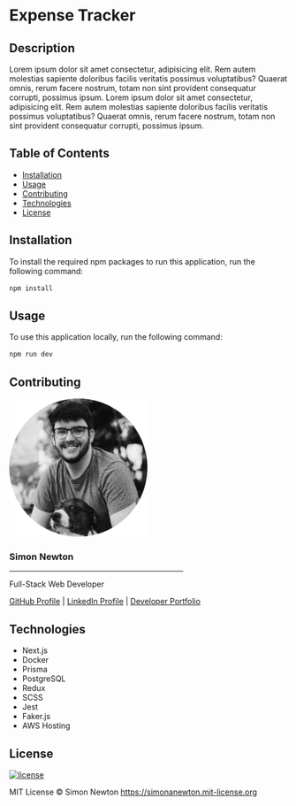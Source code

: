 # Expense Tracker

## Description

Lorem ipsum dolor sit amet consectetur, adipisicing elit. Rem autem molestias sapiente doloribus 
facilis veritatis possimus voluptatibus? Quaerat omnis, rerum facere nostrum, totam non sint 
provident consequatur corrupti, possimus ipsum. Lorem ipsum dolor sit amet consectetur, adipisicing 
elit. Rem autem molestias sapiente doloribus facilis veritatis possimus voluptatibus? Quaerat omnis, 
rerum facere nostrum, totam non sint provident consequatur corrupti, possimus ipsum.

## Table of Contents

* [Installation](#installation)
* [Usage](#usage)
* [Contributing](#contributing)
* [Technologies](#technologies)
* [License](#license)

## Installation

To install the required npm packages to run this application, run the following command:
```sh
npm install
```

## Usage

To use this application locally, run the following command:
```sh
npm run dev
```

## Contributing

<img src="./public/profile-picture-circle.png" alt="Profile Picture" width=250/>
<h3><b>Simon Newton</b></h3>
<hr align=left width=315 />
<p>Full-Stack Web Developer</p>
<a href="https://github.com/simonanewton" target="_blank">GitHub Profile</a> | <a href="https://www.linkedin.com/in/simonanewtondev/" target="_blank">LinkedIn Profile</a> | <a href="https://developer-portfolio-yqdu.onrender.com" target="_blank">Developer Portfolio</a>

## Technologies

* Next.js
* Docker
* Prisma
* PostgreSQL
* Redux
* SCSS
* Jest
* Faker.js
* AWS Hosting

## License

[![license](https://img.shields.io/badge/license-MIT-blue)](https://simonanewton.mit-license.org)

MIT License &copy; Simon Newton <https://simonanewton.mit-license.org>
